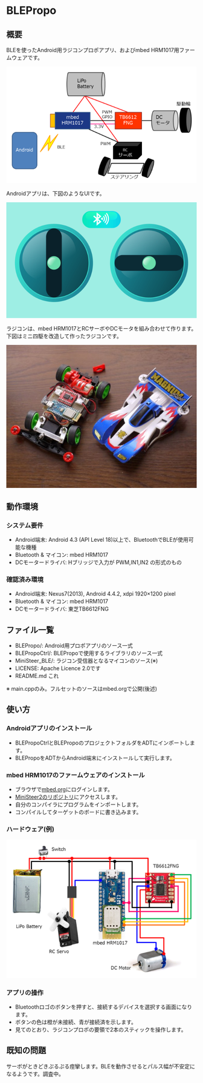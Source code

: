 BLEPropo
=========

## 概要
BLEを使ったAndroid用ラジコンプロポアプリ、およびmbed HRM1017用ファームウェアです。

![概念図](image/BLE_overview.png)

Androidアプリは、下図のようなUIです。

![アプリの画面](image/BLE_UI_small.png)

ラジコンは、mbed HRM1017とRCサーボやDCモータを組み合わせて作ります。
下図はミニ四駆を改造して作ったラジコンです。

![ラジコンの写真](image/Mini4WD.jpg)

## 動作環境
### システム要件
* Android端末: Android 4.3 (API Level 18)以上で、BluetoothでBLEが使用可能な機種
* Bluetooth & マイコン: mbed HRM1017
* DCモータードライバ: Hブリッジで入力が PWM,IN1,IN2 の形式のもの


### 確認済み環境
* Android端末: Nexus7(2013), Android 4.4.2, xdpi 1920×1200 pixel
* Bluetooth & マイコン: mbed HRM1017
* DCモータードライバ: 東芝TB6612FNG

## ファイル一覧
* BLEPropo/: Android用プロポアプリのソース一式
* BLEPropoCtrl/: BLEPropoで使用するライブラリのソース一式
* MiniSteer_BLE/: ラジコン受信器となるマイコンのソース(※)
* LICENSE: Apache Licence 2.0です
* README.md これ

※ main.cppのみ。フルセットのソースはmbed.orgで公開(後述)

## 使い方

### Androidアプリのインストール
* BLEPropoCtrlとBLEPropoのプロジェクトフォルダをADTにインポートします。
* BLEPropoをADTからAndroid端末にインストールして実行します。

### mbed HRM1017のファームウェアのインストール
* ブラウザで[mbed.org](https://mbed.org/)にログインします。
* [MiniSteer2のリポジトリ](http://developer.mbed.org/users/lipoyang/code/MiniSteer2/)にアクセスします。
* 自分のコンパイラにプログラムをインポートします。
* コンパイルしてターゲットのボードに書き込みます。

### ハードウェア(例)
![実体配線図](image/BLE_wiring.png)

### アプリの操作
* Bluetoothロゴのボタンを押すと、接続するデバイスを選択する画面になります。
* ボタンの色は橙が未接続、青が接続済を示します。
* 見てのとおり、ラジコンプロポの要領で2本のスティックを操作します。

## 既知の問題
サーボがときどきぷるぷる痙攣します。BLEを動作させるとパルス幅が不安定になるようです。調査中。
